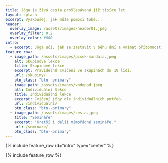 ```yaml
---
title: Jóga je živá cesta prošlapávaná již tisíce let
layout: splash
excerpt: Vyzkoušej, jak může pomoci tobě...
header:
  overlay_image: /assets/images/header01.jpeg
  overlay_filter: 0.2
  overlay_color: #000
intro:
  - excerpt: Jóga učí, jak se zastavit v běhu dní a vnímat přítomnost. Přináší zklidnění a radost, pomáhá nám spřátelit se s tím, kým jsme.
feature_row:
  - image_path: /assets/images/pisek-mandala.jpeg
    alt: Skupinové lekce
    title: Skupinové lekce
    excerpt: Pravidelná cvičení ve skupinách do 10 lidí.
    url: /skupiny/
    btn_class: "btn--primary"
  - image_path: /assets/images/vodopad.jpeg
    alt: Individuální lekce
    title: Individuální lekce
    excerpt: Cvičení jógy dle individuálních potřeb.
    url: /individualni/
    btn_class: "btn--primary"
  - image_path: /assets/images/cesta.jpeg
    title: "Semináře"
    excerpt: "Kratší i delší mimořádné semináře."
    url: /seminare/
    btn_class: "btn--primary"
---
```


{% include feature_row id="intro" type="center" %}

{% include feature_row %}
